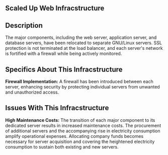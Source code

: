 ## Scaled Up Web Infracstructure

## Description

The major components, including the web server, application server, and database servers, have been relocated to separate GNU/Linux servers. SSL protection is not terminated at the load balancer, and each server's network is fortified with a firewall while being actively monitored.

## Specifics About This Infracstructure

**Firewall Implementation:** A firewall has been introduced between each server, enhancing security by protecting individual servers from unwanted and unauthorized access.

## Issues With This Infracstructure

**High Maintenance Costs:** The transition of each major component to its dedicated server results in increased maintenance costs. The procurement of additional servers and the accompanying rise in electricity consumption amplify operational expenses. Allocating company funds becomes necessary for server acquisition and covering the heightened electricity consumption to sustain both existing and new servers.
